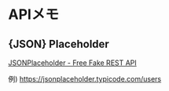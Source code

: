 # APIメモ

## {JSON} Placeholder

[JSONPlaceholder - Free Fake REST API](https://jsonplaceholder.typicode.com/)

例) <https://jsonplaceholder.typicode.com/users>
